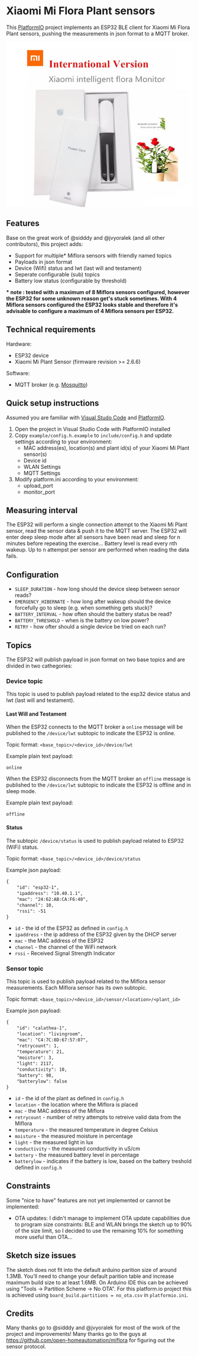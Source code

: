 # Xiaomi Mi Flora Plant sensors

This [PlatformIO](https://platformio.org) project implements an ESP32 BLE client for Xiaomi Mi Flora Plant sensors, pushing the measurements in json format to a MQTT broker.

![xiaomi-miflora](xiaomi-miflora.png)

## Features
Base on the great work of @sidddy and @jvyoralek (and all other contributors), this project adds:

- Support for multiple* Miflora sensors with friendly named topics
- Payloads in json format
- Device (Wifi) status and lwt (last will and testament)
- Seperate configurable (sub) topics
- Battery low status (configurable by threshold)

__* note : tested with a maximum of 8 Miflora sensors configured, however the ESP32 for some unknown reason get's stuck sometimes. With 4 Miflora sensors configured the ESP32 looks stable and therefore it's advisable to configure a maximum of 4 Miflora sensors per ESP32.__

## Technical requirements

Hardware:
- ESP32 device
- Xiaomi Mi Plant Sensor (firmware revision >= 2.6.6)

Software:
- MQTT broker (e.g. [Mosquitto](https://mosquitto.org))

## Quick setup instructions
Assumed you are familiar with [Visual Studo Code](https://code.visualstudio.com) and [PlatformIO](https://platformio.org). 

1) Open the project in Visual Studio Code with PlatformIO installed
2) Copy `example/config.h.example` to `include/config.h` and update settings according to your environment:
    - MAC address(es), location(s) and plant id(s) of your Xiaomi Mi Plant sensor(s)
    - Device id
    - WLAN Settings
    - MQTT Settings
3) Modify platform.ini according to your environment:
    - upload_port
    - monitor_port

## Measuring interval

The ESP32 will perform a single connection attempt to the Xiaomi Mi Plant sensor, read the sensor data & push it to the MQTT server. The ESP32 will enter deep sleep mode after all sensors have been read and sleep for n minutes before repeating the exercise...
Battery level is read every nth wakeup.
Up to n attempst per sensor are performed when reading the data fails.

## Configuration

- `SLEEP_DURATION` - how long should the device sleep between sensor reads?
- `EMERGENCY_HIBERNATE` - how long after wakeup should the device forcefully go to sleep (e.g. when something gets stuck)?
- `BATTERY_INTERVAL` - how often should the battery status be read?
- `BATTERY_THRESHOLD` - when is the battery on low power?
- `RETRY` - how ofter should a single device be tried on each run?

## Topics

The ESP32 will publish payload in json format on two base topics and are divided in two cathegories:

### Device topic
This topic is used to publish payload related to the esp32 device status and lwt (last will and testament).

#### Last Will and Testament
When the ESP32 connects to the MQTT broker a `online` message will be published to the `/device/lwt` subtopic to indicate the ESP32 is online.

Topic format: `<base_topic>/<device_id>/device/lwt`

Example plain text payload:
```
online
```

When the ESP32 disconnects from the MQTT broker an `offline` message is published to the `/device/lwt` subtopic to indicate the ESP32 is offline and in sleep mode.

Example plain text payload:
```
offline
```

#### Status
The subtopic `/device/status` is used to publish payload related to ESP32 (WiFi) status.

Topic format: `<base_topic>/<device_id>/device/status`

Example json payload:
```
{
    "id": "esp32-1",
    "ipaddress": "10.40.1.1",
    "mac": "24:62:AB:CA:F6:40",
    "channel": 10,
    "rssi": -51
}
```

 - `id` - the id of the ESP32 as defined in `config.h`
 - `ipaddress` - the ip address of the ESP32 given by the DHCP server
 - `mac` - the MAC address of the ESP32
 - `channel` - the channel of the WiFi network
 - `rssi` - Received Signal Strength Indicator

### Sensor topic
This topic is used to publish payload related to the Miflora sensor measurements. Each Miflora sensor has its own subtopic. 

Topic format: `<base_topic>/<device_id>/sensor/<location>/<plant_id>`

Example json payload:
```
{
    "id": "calathea-1",
    "location": "livingroom",
    "mac": "C4:7C:8D:67:57:07",
    "retrycount": 1,
    "temperature": 21,
    "moisture": 3,
    "light": 2117,
    "conductivity": 10,
    "battery": 98,
    "batterylow": false
}
```

- `id` - the id of the plant as defined in `config.h`
- `location` - the location where the Miflora is placed
- `mac` - the MAC address of the Miflora
- `retrycount` - number of retry attempts to retreive valid data from the Miflora
- `temperature` - the measured temperature in degree Celsius
- `moisture` - the measured moisture in percentage
- `light` - the measured light in lux
- `conductivity` - the measured conductivity in uS/cm
- `battery` - the measured battery level in percentage
- `batterylow` - indicates if the battery is low, based on the battery treshold defined in `config.h`

## Constraints

Some "nice to have" features are not yet implemented or cannot be implemented:
  - OTA updates: I didn't manage to implement OTA update capabilities due to program size constraints: BLE and WLAN brings the sketch up to 90% of the size limit, so I decided to use the remaining 10% for something more useful than OTA...

## Sketch size issues

The sketch does not fit into the default arduino parition size of around 1.3MB. You'll need to change your default parition table and increase maximum build size to at least 1.6MB.
On Arduino IDE this can be achieved using "Tools -> Partition Scheme -> No OTA". 
For this platform.io project this is achieved using `board_build.partitions = no_ota.csv` in `platformio.ini`.

## Credits
Many thanks go to @sidddy and @jvyoralek for most of the work of the project and improvements!
Many thanks go to the guys at https://github.com/open-homeautomation/miflora for figuring out the sensor protocol.

